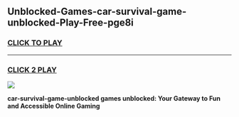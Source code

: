 
## Unblocked-Games-car-survival-game-unblocked-Play-Free-pge8i
<h3>
<a href="https://premium76.site?title=car-survival-game-unblocked&ref=09A">CLICK TO PLAY</a></h3>
<hr>

<h3>
<a href="https://premium76.site?title=car-survival-game-unblocked&ref=09A">CLICK 2 PLAY</a>
  
</h3>

<a href="https://premium76.site?title=car-survival-game-unblocked&ref=09A"><img src="https://clearcache.store/games.png"></a>


**car-survival-game-unblocked games unblocked: Your Gateway to Fun and Accessible Online Gaming**

